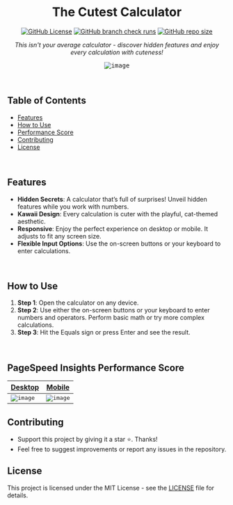<div align="center">
  
# The Cutest Calculator
[![GitHub License](https://img.shields.io/github/license/EduardaSRBastos/calculator?style=plastic&color=darkred)](https://github.com/EduardaSRBastos/calculator?tab=MIT-1-ov-file)
[![GitHub branch check runs](https://img.shields.io/github/check-runs/EduardaSRBastos/calculator/main?style=plastic)](https://github.com/EduardaSRBastos/calculator/actions)
[![GitHub repo size](https://img.shields.io/github/repo-size/EduardaSRBastos/calculator?style=plastic)](https://github.com/EduardaSRBastos/calculator)

_This isn't your average calculator - discover hidden features and enjoy every calculation with cuteness!_

<kbd> ![image](https://github.com/user-attachments/assets/fb15e3f6-72b9-49c5-aa6b-215433243ce4) </kbd>

</div>

<br>

## Table of Contents
- [Features](#features)
- [How to Use](#how-to-use)
- [Performance Score](#pagespeed-insights-performance-score)
- [Contributing](#contributing)
- [License](#license)

<br>

## Features

- **Hidden Secrets**: A calculator that’s full of surprises! Unveil hidden features while you work with numbers.
- **Kawaii Design**: Every calculation is cuter with the playful, cat-themed aesthetic.
- **Responsive**: Enjoy the perfect experience on desktop or mobile. It adjusts to fit any screen size.
- **Flexible Input Options**: Use the on-screen buttons or your keyboard to enter calculations.

<br>

## How to Use

1. **Step 1**: Open the calculator on any device.
2. **Step 2**: Use either the on-screen buttons or your keyboard to enter numbers and operators. Perform basic math or try more complex calculations.
3. **Step 3**: Hit the Equals sign or press Enter and see the result.

<br>

## PageSpeed Insights Performance Score
<div align="center">
  
| [Desktop](https://pagespeed.web.dev/analysis/https-eduardasrbastos-github-io-calculator/ncyoyutsht?form_factor=desktop) | [Mobile](https://pagespeed.web.dev/analysis/https-eduardasrbastos-github-io-calculator/ncyoyutsht?form_factor=mobile) |
|-------|-------|
| <kbd> ![image](https://github.com/user-attachments/assets/3f011bd5-27e8-4af0-85e6-ff63d392beca) </kbd> | <kbd> ![image](https://github.com/user-attachments/assets/5b3a6c74-8407-49fe-9d3e-2a5a3cff000c) </kbd> |

</div>

## Contributing
- Support this project by giving it a star ⭐. Thanks!
- Feel free to suggest improvements or report any issues in the repository.

## License
This project is licensed under the MIT License - see the [LICENSE](LICENSE) file for details.
